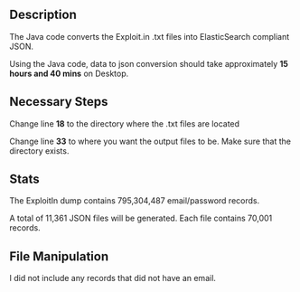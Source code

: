 ## Description

The Java code converts the Exploit.in .txt files into ElasticSearch compliant JSON.

Using the Java code, data to json conversion should take approximately <b>15 hours and 40 mins</b> on Desktop.
  
## Necessary Steps

Change line <b>18</b> to the directory where the .txt files are located

Change line <b>33</b> to where you want the output files to be. Make sure that the directory exists.

## Stats 

The ExploitIn dump contains 795,304,487 email/password records. 

A total of 11,361 JSON files will be generated. Each file contains 70,001 records.

## File Manipulation

I did not include any records that did not have an email.


